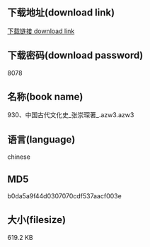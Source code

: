 ## 下载地址(download link)
[下载链接 download link](https://voluble-croquembouche-d321dc.netlify.app/?s=930%E3%80%81%E4%B8%AD%E5%9B%BD%E5%8F%A4%E4%BB%A3%E6%96%87%E5%8C%96%E5%8F%B2_%E5%BC%A0%E5%B4%87%E7%90%9B%E8%91%97_.azw3)

## 下载密码(download password)
8078

## 名称(book name)
930、中国古代文化史_张崇琛著_.azw3.azw3

## 语言(language)
chinese

## MD5
b0da5a9f44d0307070cdf537aacf003e

## 大小(filesize)
619.2 KB
